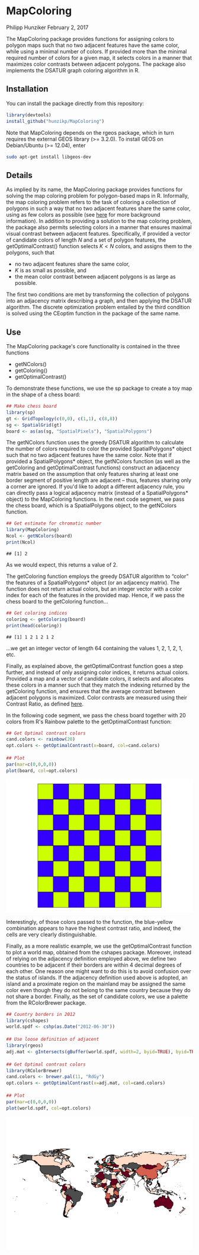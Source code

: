MapColoring
================
Philipp Hunziker
February 2, 2017

The MapColoring package provides functions for assigning colors to polygon maps such that no two adjacent features have the same color, while using a minimal number of colors. If provided more than the minimal required number of colors for a given map, it selects colors in a manner that maximizes color contrasts between adjacent polygons. The package also implements the DSATUR graph coloring algorithm in R.

Installation
------------

You can install the package directly from this repository:

``` r
library(devtools)
install_github("hunzikp/MapColoring")
```

Note that MapColoring depends on the rgeos package, which in turn requires the external GEOS library (&gt;= 3.2.0). To install GEOS on Debian/Ubuntu (&gt;= 12.04), enter

``` bash
sudo apt-get install libgeos-dev
```

Details
-------

As implied by its name, the MapColoring package provides functions for solving the map coloring problem for polygon-based maps in R. Informally, the map coloring problem refers to the task of coloring a collection of polygons in such a way that no two adjacent features share the same color, using as few colors as possible (see [here](https://philipphunziker.wordpress.com/2015/11/10/solving-the-map-coloring-problem-in-r/) for more background information). In addition to providing a solution to the map coloring problem, the package also permits selecting colors in a manner that ensures maximal visual contrast between adjacent features. Specifically, if provided a vector of candidate colors of length *N* and a set of polygon features, the getOptimalContrast() function selects *K* &lt; *N* colors, and assigns them to the polygons, such that

-   no two adjacent features share the same color,
-   *K* is as small as possible, and
-   the mean color contrast between adjacent polygons is as large as possible.

The first two conditions are met by transforming the collection of polygons into an adjacency matrix describing a graph, and then applying the DSATUR algorithm. The discrete optimization problem entailed by the third condition is solved using the CEoptim function in the package of the same name.

Use
---

The MapColoring package's core functionality is contained in the three functions

-   getNColors()
-   getColoring()
-   getOptimalContrast()

To demonstrate these functions, we use the sp package to create a toy map in the shape of a chess board:

``` r
## Make chess board
library(sp)
gt <- GridTopology(c(0,0), c(1,1), c(8,8))
sg <- SpatialGrid(gt)
board <- as(as(sg, "SpatialPixels"), "SpatialPolygons")
```

The getNColors function uses the greedy DSATUR algorithm to calculate the number of colors required to color the provided SpatialPolygons\* object such that no two adjacent features have the same color. Note that if provided a SpatialPolygons\* object, the getNColors function (as well as the getColoring and getOptimalContrast functions) construct an adjacency matrix based on the assumption that only features sharing at least one border segment of positive length are adjacent – thus, features sharing only a corner are ignored. If you'd like to adopt a different adjacency rule, you can directly pass a logical adjacency matrix (instead of a SpatialPolygons\* object) to the MapColoring functions. In the next code segment, we pass the chess board, which is a SpatialPolygons object, to the getNColors function.

``` r
## Get estimate for chromatic number
library(MapColoring)
Ncol <- getNColors(board)
print(Ncol)
```

    ## [1] 2

As we would expect, this returns a value of 2.

The getColoring function employs the greedy DSATUR algorithm to “color” the features of a SpatialPolygons\* object (or an adjacency matrix). The function does not return actual colors, but an integer vector with a color index for each of the features in the provided map. Hence, if we pass the chess board to the getColoring function...

``` r
## Get coloring indices
coloring <- getColoring(board)
print(head(coloring))
```

    ## [1] 1 2 1 2 1 2

...we get an integer vector of length 64 containing the values 1, 2, 1, 2, 1, etc.

Finally, as explained above, the getOptimalContrast function goes a step further, and instead of only assigning color indices, it returns actual colors. Provided a map and a vector of candidate colors, it selects and allocates these colors in a manner such that they match the indexing returned by the getColoring function, and ensures that the average contrast between adjacent polygons is maximized. Color contrasts are measured using their Contrast Ratio, as defined [here](http://www.w3.org/WAI/GL/wiki/Contrast_ratio).

In the following code segment, we pass the chess board together with 20 colors from R's Rainbow palette to the getOptimalContrast function:

``` r
## Get Optimal contrast colors
cand.colors <- rainbow(20)
opt.colors <- getOptimalContrast(x=board, col=cand.colors)

## Plot
par(mar=c(0,0,0,0))
plot(board, col=opt.colors)
```

![Chess board with optimal contrast coloring.](README_files/figure-markdown_github/chessplot-1.png)

Interestingly, of those colors passed to the function, the blue-yellow combination appears to have the highest contrast ratio, and indeed, the cells are very clearly distinguishable.

Finally, as a more realistic example, we use the getOptimalContrast function to plot a world map, obtained from the cshapes package. Moreover, instead of relying on the adjacency definition employed above, we define two countries to be adjacent if their borders are within 4 decimal degrees of each other. One reason one might want to do this is to avoid confusion over the status of islands. If the adjacency definition used above is adopted, an island and a proximate region on the mainland may be assigned the same color even though they do not belong to the same country because they do not share a border. Finally, as the set of candidate colors, we use a palette from the RColorBrewer package.

``` r
## Country borders in 2012
library(cshapes)
world.spdf <- cshp(as.Date("2012-06-30"))

## Use loose definition of adjacent
library(rgeos)
adj.mat <- gIntersects(gBuffer(world.spdf, width=2, byid=TRUE), byid=TRUE)

## Get Optimal contrast colors
library(RColorBrewer)
cand.colors <- brewer.pal(11, "RdGy")
opt.colors <- getOptimalContrast(x=adj.mat, col=cand.colors)

## Plot
par(mar=c(0,0,0,0))
plot(world.spdf, col=opt.colors)
```

![Political world map with optimal contrast coloring.](README_files/figure-markdown_github/worldplot-1.png)
